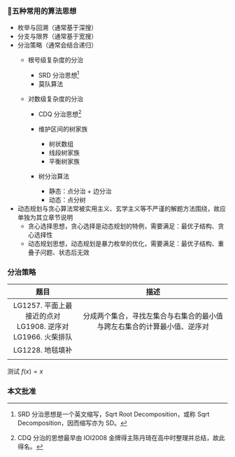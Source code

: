 <head>
    <script src="https://cdn.mathjax.org/mathjax/latest/MathJax.js?config=TeX-AMS-MML_HTMLorMML" type="text/javascript"></script>
    <script type="text/x-mathjax-config">
        MathJax.Hub.Config({
            tex2jax: {
            skipTags: ['script', 'noscript', 'style', 'textarea', 'pre'],
            inlineMath: [['$','$']]
            }
        });
    </script>
</head>


### 🐋五种常用的算法思想

- 枚举与回溯（通常基于深搜）
- 分支与限界（通常基于宽搜）
- 分治策略（通常会结合递归）
  - 根号级复杂度的分治
    - SRD 分治思想[^SRD]
    - 莫队算法
  
  - 对数级复杂度的分治
    - CDQ 分治思想[^CDQ]
    - 维护区间的树家族
      - 树状数组
      - 线段树家族
      - 平衡树家族
  
    - 树分治算法
      - 静态：点分治 + 边分治
      - 动态：点分树
- 动态规划与贪心算法常被实用主义、玄学主义等不严谨的解题方法围绕，故应单独为其立章节说明
  - 贪心选择思想，贪心选择是动态规划的特例，需要满足：最优子结构、贪心选择性
  - 动态规划思想，动态规划是暴力枚举的优化，需要满足：最优子结构、重叠子问题、状态后无效
  





### 分治策略

|                             题目                             |                             描述                             |
| :----------------------------------------------------------: | :----------------------------------------------------------: |
| LG1257. 平面上最接近的点对<br/>LG1908. 逆序对<br/>LG1966. 火柴排队<br/> | 分成两个集合，寻找左集合与右集合的最小值与跨左右集合的计算最小值、逆序对 |
|                       LG1228. 地毯填补                       |                                                              |
|                                                              |                                                              |



测试 $f(x) = x$



### 本文批准

[^SRD]: SRD 分治思想是一个英文缩写，Sqrt Root Decomposition，或称 Sqrt Decomposition，因而缩写亦为 SD。
[^CDQ]: CDQ 分治的思想最早由 IOI2008 金牌得主陈丹琦在高中时整理并总结，故此得名。
